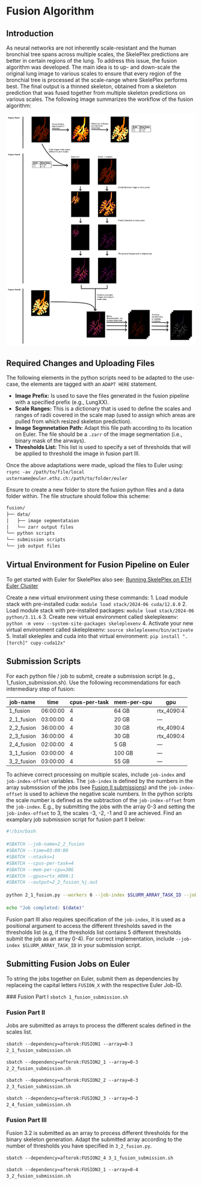 # Fusion Algorithm

## Introduction

As neural networks are not inherently scale-resistant and the human bronchial tree spans across multiple scales, the SkelePlex predictions are better in certain regions of the lung. To address this issue, the fusion algorithm was developed. The main idea is to up- and down-scale the original lung image to various scales to ensure that every region of the bronchial tree is processed at the scale-range where SkelePlex performs best. The final output is a thinned skeleton, obtained from a skeleton prediction that was fused together from multiple skeleton predictions on various scales. The following image summarizes the workflow of the fusion algorithm:

![SkelePlex Fusion Pipeline](Fusion_workflow.png)

## Required Changes and Uploading Files

The following elements in the python scripts need to be adapted to the use-case, the elements are tagged with an `ADAPT HERE` statement.

* **Image Prefix:** Is used to save the files generated in the fusion pipeline with a specified prefix (e.g., LungXX).
* **Scale Ranges:** This is a dictionary that is used to define the scales and ranges of radii covered in the scale map (used to assign which areas are pulled from which resized skeleton prediction).
* **Image Segmnetation Path:** Adapt this file path according to its location on Euler. The file should be a `.zarr` of the image segmentation (i.e., binary mask of the airways).
* **Thresholds List:** This list is used to specify a set of thresholds that will be applied to threshold the image in fusion part III. 


Once the above adaptations were made, upload the files to Euler using: `rsync -av /path/to/file/local ustername@euler.ethz.ch:/path/to/folder/euler`

Ensure to create a new folder to store the fusion python files and a data folder within. The file structure should follow this scheme:

```bash
fusion/
├── data/
│   ├── image segmentataion
│   └── zarr output files
└── python scripts
└── submission scripts
└── job output files
```

## Virtual Environment for Fusion Pipeline on Euler
To get started with Euler for SkelePlex also see: [Running SkelePlex on ETH Euler Cluster](https://github.com/kevinyamauchi/skeleplex-v2/blob/a13eb36f8a688f01c053e4e3ab636ae9e5aaef64/docs/euler.md)

Create a new virtual environment using these commands:
    1. Load module stack with pre-installed cuda: `module load stack/2024-06 cuda/12.8.0`
    2. Load module stack with pre-installed packages: `module load stack/2024-06 python/3.11.6`
    3. Create new virtual environment called skeleplexenv: `python -m venv --system-site-packages skeleplexenv`
    4. Activate your new virtual environment called skeleplexenv: `source skeleplexenv/bin/activate`
    5. Install skeleplex and cuda into that virtual environment: `pip install ".[torch]" cupy-cuda12x"`


## Submission Scripts

For each python file / job to submit, create a submission script (e.g., 1_fusion_submission.sh). Use the following recommendations for each intermediary step of fusion:

| job-name   | time      | cpus-per-task | mem-per-cpu    | gpu          |
|------------|-----------|----------------|----------------|---------------|
| 1_fusion   | 06:00:00  | 4              | 64 GB      | rtx_4090:4    |
| 2_1_fusion | 03:00:00  | 4              | 20 GB      | —             |
| 2_2_fusion | 36:00:00  | 4              | 30 GB      | rtx_4090:4    |
| 2_3_fusion | 36:00:00  | 4              | 30 GB      | rtx_4090:4    |
| 2_4_fusion | 02:00:00  | 4              | 5 GB       | —             |
| 3_1_fusion | 03:00:00  | 4              | 100 GB     | —             |
| 3_2_fusion | 03:00:00  | 4              | 55 GB      | —             |

To achieve correct processing on multiple scales, include `job-index` and `job-index-offset` variables. The `job-index` is defined by the numbers in the array submsssion of the jobs (see [Fusion II submissions](#fusion-ii)) and the `job-index-offset` is used to achieve the negative scale numbers. In the python scripts the scale number is defined as the subtraction of the `job-index-offset` from the `job-index`.  E.g., by submitting the jobs with the array 0-3 and setting the `job-index-offset` to 3, the scales -3, -2, -1 and 0 are achieved. Find an examplary job submission script for fusion part II below:

```bash
#!/bin/bash

#SBATCH --job-name=2_2_fusion
#SBATCH --time=03:00:00
#SBATCH --ntasks=1
#SBATCH --cpus-per-task=4
#SBATCH --mem-per-cpu=30G 
#SBATCH --gpus=rtx_4090:1    
#SBATCH --output=2_2_fusion_%j.out

python 2_1_fusion.py --workers 6 --job-index $SLURM_ARRAY_TASK_ID --job-index-offset 3

echo "Job completed: $(date)"
```

Fusion part III also requires specification of the `job-index`, it is used as a positional argument to access the different thresholds saved in the thresholds list (e.g, if the thresholds list contains 5 different thresholds submit the job as an array 0-4). For correct implementation, include `--job-index $SLURM_ARRAY_TASK_ID` in your submission script.

## Submitting Fusion Jobs on Euler
To string the jobs together on Euler, submit them as dependencies by replaceing the capital letters `FUSION_X` with the respective Euler Job-ID.

### Fusion Part I
`sbatch 1_fusion_submission.sh`

### Fusion Part II
Jobs are submitted as arrays to process the different scales defined in the scales list.

`sbatch --dependency=afterok:FUSION1 --array=0-3 2_1_fusion_submission.sh`

`sbatch --dependency=afterok:FUSION2_1 --array=0-3 2_2_fusion_submission.sh`

`sbatch --dependency=afterok:FUSION2_2 --array=0-3 2_3_fusion_submission.sh`

`sbatch --dependency=afterok:FUSION2_3 --array=0-3 2_4_fusion_submission.sh`


### Fusion Part III
Fusion 3.2 is submitted as an array to process different thresholds for the binary skeleton generation. Adapt the submitted array according to the number of thresholds you have specified in `3_2_fusion.py`.

`sbatch --dependency=afterok:FUSION2_4 3_1_fusion_submission.sh`

`sbatch --dependency=afterok:FUSION3_1 --array=0-4 3_2_fusion_submission.sh`


